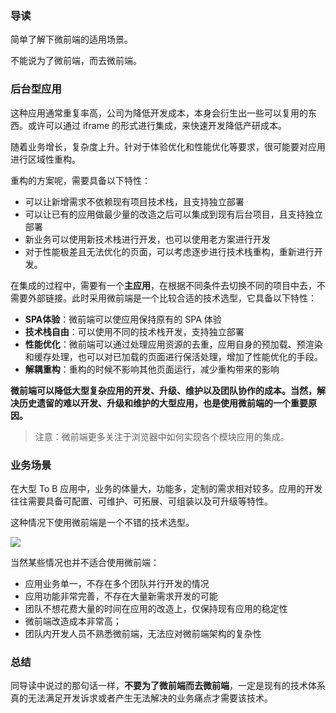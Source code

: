 ### 导读

简单了解下微前端的适用场景。

不能说为了微前端，而去微前端。

### 后台型应用

这种应用通常重复率高，公司为降低开发成本，本身会衍生出一些可以复用的东西。或许可以通过 iframe 的形式进行集成，来快速开发降低产研成本。

随着业务增长，复杂度上升。针对于体验优化和性能优化等要求，很可能要对应用进行区域性重构。

重构的方案呢，需要具备以下特性：

- 可以让新增需求不依赖现有项目技术栈，且支持独立部署
- 可以让已有的应用做最少量的改造之后可以集成到现有后台项目，且支持独立部署
- 新业务可以使用新技术栈进行开发，也可以使用老方案进行开发
- 对于性能极差且无法优化的页面，可以考虑逐步进行技术栈重构，重新进行开发。

在集成的过程中，需要有一个**主应用**，在根据不同条件去切换不同的项目中去，不需要外部链接。此时采用微前端是一个比较合适的技术选型，它具备以下特性：

- **SPA体验**：微前端可以使应用保持原有的 SPA 体验
- **技术栈自由**：可以使用不同的技术栈开发，支持独立部署
- **性能优化**：微前端可以通过处理应用资源的去重，应用自身的预加载、预渲染和缓存处理，也可以对已加载的页面进行保活处理，增加了性能优化的手段。
- **解耦重构**：重构的时候不影响其他页面运行，减少重构带来的影响

**微前端可以降低大型复杂应用的开发、升级、维护以及团队协作的成本。当然，解决历史遗留的难以开发、升级和维护的大型应用，也是使用微前端的一个重要原因。**

> 注意：微前端更多关注于浏览器中如何实现各个模块应用的集成。

### 业务场景

在大型 To B 应用中，业务的体量大，功能多，定制的需求相对较多。应用的开发往往需要具备可配置、可维护、可拓展、可组装以及可升级等特性。

这种情况下使用微前端是一个不错的技术选型。

![](https://img.wangez.site/img/vweb_scene.png)

当然某些情况也并不适合使用微前端：

- 应用业务单一，不存在多个团队并行开发的情况
- 应用功能非常完善，不存在大量新需求开发的可能
- 团队不想花费大量的时间在应用的改造上，仅保持现有应用的稳定性
- 微前端改造成本非常高；
- 团队内开发人员不熟悉微前端，无法应对微前端架构的复杂性

### 总结

同导读中说过的那句话一样，**不要为了微前端而去微前端**，一定是现有的技术体系真的无法满足开发诉求或者产生无法解决的业务痛点才需要该技术。